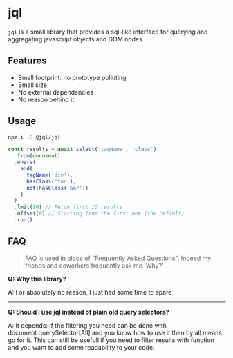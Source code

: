 # jql

`jql` is a small library that provides a sql-like interface for querying and aggregating javascript objects and DOM nodes.

## Features

- Small footprint: no prototype polluting
- Small size
- No external dependencies
- No reason behind it

## Usage

```sh
npm i -S @jql/jql
```

```typescript
const results = await select('tagName', 'class')
  .from(document)
  .where(
    and(
      tagName('div'),
      hasClass('foo'),
      not(hasClass('bar'))
    )
  )
  .lmit(10) // Fetch first 10 results
  .offset(0) // Starting from the first one (the default)
  .run()
```

## FAQ

> FAQ is used in place of "Frequently Asked Questions". Indeed my friends and coworkers frequently ask me 'Why?'

**Q: Why this library?**

A: For absolutely no reason, I just had some time to spare

---

**Q: Should I use jql instead of plain old query selectors?**

A: It depends: if the filtering you need can be done with document.querySelector[All] and you know how to use it then by all means go for it. This can still be usefull if you need to filter results with function and you want to add some readability to your code.
